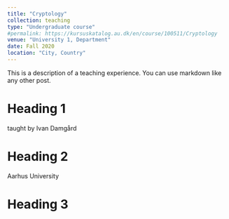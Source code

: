 ```yaml
---
title: "Cryptology"
collection: teaching
type: "Undergraduate course"
#permalink: https://kursuskatalog.au.dk/en/course/100511/Cryptology
venue: "University 1, Department"
date: Fall 2020
location: "City, Country"
---
```


This is a description of a teaching experience. You can use markdown like any other post.

Heading 1
======
taught by Ivan Damgård

Heading 2
======
Aarhus University

Heading 3
======